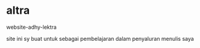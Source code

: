 # altra
website-adhy-lektra


site ini sy buat untuk sebagai pembelajaran dalam penyaluran menulis saya
